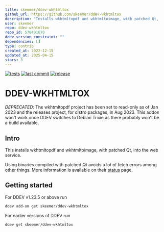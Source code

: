 ```yaml
---
title: skeemer/ddev-wkhtmltox
github_url: https://github.com/skeemer/ddev-wkhtmltox
description: "Installs wkhtmltopdf and wkhtmltoimage, with patched Qt, into the web service."
user: skeemer
repo: ddev-wkhtmltox
repo_id: 578401670
ddev_version_constraint: ""
dependencies: []
type: contrib
created_at: 2022-12-15
updated_at: 2025-04-15
stars: 3
---
```


[![tests](https://github.com/skeemer/ddev-wkhtmltox/actions/workflows/tests.yml/badge.svg?branch=main)](https://github.com/skeemer/ddev-wkhtmltox/actions/workflows/tests.yml?query=branch%3Amain)
[![last commit](https://img.shields.io/github/last-commit/skeemer/ddev-wkhtmltox)](https://github.com/skeemer/ddev-wkhtmltox/commits)
[![release](https://img.shields.io/github/v/release/skeemer/ddev-wkhtmltox)](https://github.com/skeemer/ddev-wkhtmltox/releases/latest)

# DDEV-WKHTMLTOX

*DEPRECATED*: The wkhtmltopdf project has been set to read-only as of Jan 2023 and the releases project, for distro packages, in Aug 2023. This addon won't work once DDEV switches to Debian Trixie as there probably won't be a build available.

## Intro

This installs wkhtmltopdf and wkhtmltoimage, with patched Qt, into the web service.

Using binaries compiled with patched Qt avoids a lot of fetch errors among other things. More information is available on their [status](https://wkhtmltopdf.org/status.html) page.

## Getting started

For DDEV v1.23.5 or above run

```sh
ddev add-on get skeemer/ddev-wkhtmltox
```

For earlier versions of DDEV run

```sh
ddev get skeemer/ddev-wkhtmltox
```
